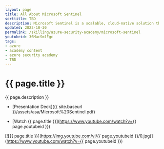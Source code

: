 ```yaml
---
layout: page
title: All About Microsoft Sentinel
sorttitle: TBD
description: Microsoft Sentinel is a scalable, cloud-native solution that provides Security Information and Event Management (SIEM) and Security Orchestration, Automation, and Response (SOAR). Acquire knowledge about Microsoft Sentinel's core capabilities, data ingestion methods, Azure Monitor Agent (AMA), Sentinel for MSSP, along with a thorough demo. into Sentinel's trademark features. Lastly, cover Sentinel's User and Entity Behavior Analytics.
updated: 2022-10-30
permalink: /skilling/azure-security-academy/microsoft-sentinel
youtubeid: 36MacSmlEgc
tags: 
- azure
- academy content
- azure security academy
- TBD
---
```


# {{ page.title }}

{{ page.description }}

* [Presentation Deck]({{ site.baseurl }}/assets/asa/Microsoft%20Sentinel.pdf)

* [Watch {{ page.title }}](https://www.youtube.com/watch?v={{ page.youtubeid }})

[![{{ page.title }}](https://img.youtube.com/vi/{{ page.youtubeid }}/0.jpg)](https://www.youtube.com/watch?v={{ page.youtubeid }})